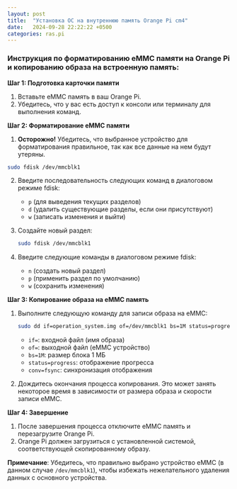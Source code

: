 ```yaml
---
layout: post
title:  "Установка ОС на внутреннюю память Orange Pi cm4"
date:   2024-09-28 22:22:22 +0500
categories: ras.pi
---
```


### Инструкция по форматированию eMMC памяти на Orange Pi и копированию образа на встроенную память:

**Шаг 1: Подготовка карточки памяти**
1. Вставьте eMMC память в ваш Orange Pi.
2. Убедитесь, что у вас есть доступ к консоли или терминалу для выполнения команд.

**Шаг 2: Форматирование eMMC памяти**
1. **Осторожно!** Убедитесь, что выбранное устройство для форматирования правильное, так как все данные на нем будут утеряны.

```bash
sudo fdisk /dev/mmcblk1
```

2. Введите последовательность следующих команд в диалоговом режиме fdisk:
   - `p` (для выведения текущих разделов)
   - `d` (удалить существующие разделы, если они присутствуют)
   - `w` (записать изменения и выйти)

3. Создайте новый раздел:
   ```bash
   sudo fdisk /dev/mmcblk1
   ```

4. Введите следующие команды в диалоговом режиме fdisk:
   - `n` (создать новый раздел)
   - `p` (применить раздел по умолчанию)
   - `w` (сохранить изменения)

**Шаг 3: Копирование образа на eMMC память**
1. Выполните следующую команду для записи образа на eMMC:
   ```bash
   sudo dd if=operation_system.img of=/dev/mmcblk1 bs=1M status=progress conv=fsync
   ```
   - `if=`: входной файл (имя образа)
   - `of=`: выходной файл (eMMC устройство)
   - `bs=1M`: размер блока 1 МБ
   - `status=progress`: отображение прогресса
   - `conv=fsync`: синхронизация отображения

2. Дождитесь окончания процесса копирования. Это может занять некоторое время в зависимости от размера образа и скорости записи eMMC.

**Шаг 4: Завершение**
1. После завершения процесса отключите eMMC память и перезагрузите Orange Pi.
2. Orange Pi должен загрузиться с установленной системой, соответствующей скопированному образу.

**Примечание**: Убедитесь, что правильно выбрано устройство eMMC (в данном случае `/dev/mmcblk1`), чтобы избежать нежелательного удаления данных с основного устройства.
